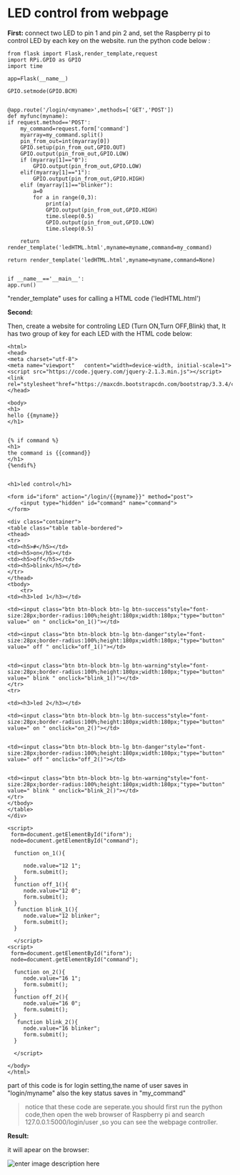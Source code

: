 
# LED control from webpage
 
**First:**
connect two LED to pin 1 and pin 2 and,
set the Raspberry pi to control LED by each key on the website.
run the python code below :

    from flask import Flask,render_template,request
    import RPi.GPIO as GPIO
    import time

    app=Flask(__name__)

    GPIO.setmode(GPIO.BCM)


    @app.route('/login/<myname>',methods=['GET','POST'])
    def myfunc(myname):
    if request.method=='POST':
        my_command=request.form['command']
        myarray=my_command.split()
        pin_from_out=int(myarray[0])
        GPIO.setup(pin_from_out,GPIO.OUT)
        GPIO.output(pin_from_out,GPIO.LOW)
        if (myarray[1]=="0"):
            GPIO.output(pin_from_out,GPIO.LOW)
        elif(myarray[1]=="1"):
            GPIO.output(pin_from_out,GPIO.HIGH)
        elif (myarray[1]=="blinker"):
            a=0
            for a in range(0,3):
                print(a)
                GPIO.output(pin_from_out,GPIO.HIGH)
                time.sleep(0.5)
                GPIO.output(pin_from_out,GPIO.LOW)
                time.sleep(0.5)
        
        return render_template('ledHTML.html',myname=myname,command=my_command)
    
    return render_template('ledHTML.html',myname=myname,command=None)


    if __name__=='__main__':
    app.run()


"render_template" uses for calling a HTML code ('ledHTML.html')

**Second:**

 Then, create a website for controling LED (Turn ON,Turn OFF,Blink)
that, It has two group of key for each LED
with the HTML code below:

    <html>
    <head>
    <meta charset="utf-8">
    <meta name="viewport"   content="width=device-width, initial-scale=1">
    <script src="https://code.jquery.com/jquery-2.1.3.min.js"></script>
    <link rel="stylesheet"href="https://maxcdn.bootstrapcdn.com/bootstrap/3.3.4/css/bootstrap.min.css">
    </head>
 
    <body>
    <h1>
    hello {{myname}}
    </h1>
 

    {% if command %}
    <h1>
    the command is {{command}}
    </h1>
    {%endif%}


    <h1>led control</h1>

    <form id="iform" action="/login/{{myname}}" method="post">
        <input type="hidden" id="command" name="command">
    </form>
        
    <div class="container">
    <table class="table table-bordered">
    <thead>
    <tr>
	<td><h5>#</h5></td>
	<td><h5>on</h5></td>
	<td><h5>off</h5></td>
	<td><h5>blink</h5></td>
    </tr>
    </thead>
	<tbody>
		<tr>
    <td><h3>led 1</h3></td>

    <td><input class="btn btn-block btn-lg btn-success"style="font-size:28px;border-radius:100%;height:180px;width:180px;"type="button" value=" on " onclick="on_1()"></td>

    <td><input class="btn btn-block btn-lg btn-danger"style="font-size:28px;border-radius:100%;height:180px;width:180px;"type="button" value=" off " onclick="off_1()"></td> 


    <td><input class="btn btn-block btn-lg btn-warning"style="font-size:28px;border-radius:100%;height:180px;width:180px;"type="button" value=" blink " onclick="blink_1()"></td>
    </tr>
    <tr> 

    <td><h3>led 2</h3></td>

    <td><input class="btn btn-block btn-lg btn-success"style="font-size:28px;border-radius:100%;height:180px;width:180px;"type="button" value=" on " onclick="on_2()"></td> 


    <td><input class="btn btn-block btn-lg btn-danger"style="font-size:28px;border-radius:100%;height:180px;width:180px;"type="button" value=" off " onclick="off_2()"></td>


    <td><input class="btn btn-block btn-lg btn-warning"style="font-size:28px;border-radius:100%;height:180px;width:180px;"type="button" value=" blink " onclick="blink_2()"></td>
    </tr>
    </tbody>
    </table>
    </div> 
   
    <script>
     form=document.getElementById("iform");
     node=document.getElementById("command");

      function on_1(){
           
         node.value="12 1";
         form.submit();
      }
      function off_1(){
         node.value="12 0";
         form.submit();
      }
       function blink_1(){
         node.value="12 blinker";
         form.submit();
      }
      
      </script>
    <script>
     form=document.getElementById("iform");
     node=document.getElementById("command");

      function on_2(){  
         node.value="16 1";
         form.submit();
      }
      function off_2(){
         node.value="16 0";
         form.submit();
      }
       function blink_2(){
         node.value="16 blinker";
         form.submit();
      }
      
      </script> 

    </body>
    </html>

part of this code is for login setting,the name of user saves in "login/myname"
also the key status saves in "my_command"

> notice that these code are seperate.you should first run the python code,then open the web browser of Raspberry pi and search 127.0.0.1:5000/login/user ,so you can see the webpage controller.

**Result:**

it will apear on the browser:

![enter image description here](https://lh3.googleusercontent.com/XhMMqNK7kztJwIZlhTgyfHaobBkwknkZfAq34BZZbQNPJrlfLa4ROzmu9uQZCJujaQ9Miex30dM "web")

